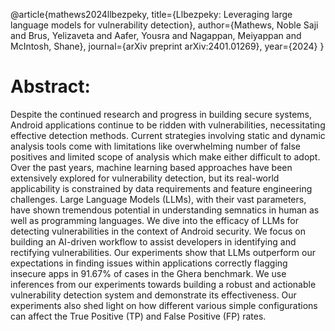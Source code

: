 @article{mathews2024llbezpeky,
  title={Llbezpeky: Leveraging large language models for vulnerability detection},
  author={Mathews, Noble Saji and Brus, Yelizaveta and Aafer, Yousra and Nagappan, Meiyappan and McIntosh, Shane},
  journal={arXiv preprint arXiv:2401.01269},
  year={2024}
}

# Abstract:
Despite the continued research and progress in building secure systems, Android applications continue to be ridden with vulnerabilities, necessitating effective detection methods. Current strategies involving static and dynamic analysis tools come with limitations like overwhelming number of false positives and limited scope of analysis which make either difficult to adopt. Over the past years, machine learning based approaches have been extensively explored for vulnerability detection, but its real-world applicability is constrained by data requirements and feature engineering challenges. Large Language Models (LLMs), with their vast parameters, have shown tremendous potential in understanding semnatics in human as well as programming languages. We dive into the efficacy of LLMs for detecting vulnerabilities in the context of Android security. We focus on building an AI-driven workflow to assist developers in identifying and rectifying vulnerabilities. Our experiments show that LLMs outperform our expectations in finding issues within applications correctly flagging insecure apps in 91.67% of cases in the Ghera benchmark. We use inferences from our experiments towards building a robust and actionable vulnerability detection system and demonstrate its effectiveness. Our experiments also shed light on how different various simple configurations can affect the True Positive (TP) and False Positive (FP) rates.
